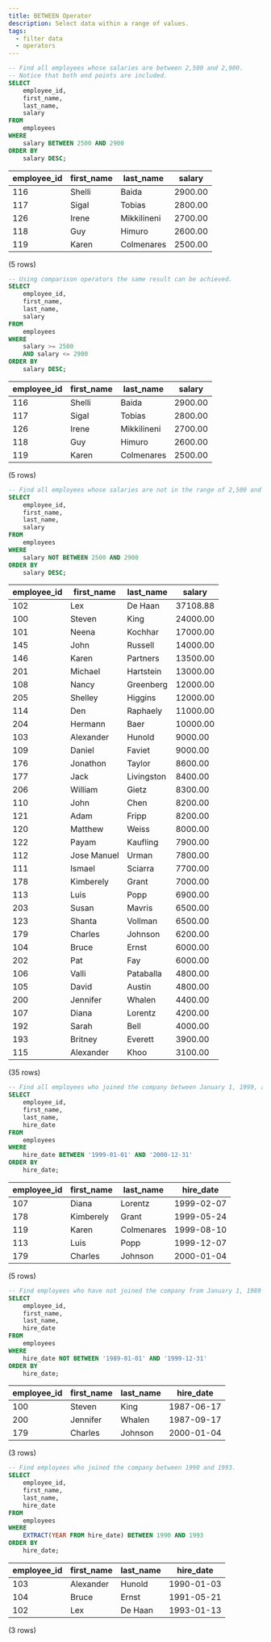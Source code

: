 ```yaml
---
title: BETWEEN Operator
description: Select data within a range of values.
tags:
  - filter data
  - operators
---
```



```sql
-- Find all employees whose salaries are between 2,500 and 2,900.
-- Notice that both end points are included.
SELECT
    employee_id,
    first_name,
    last_name,
    salary
FROM
    employees
WHERE
    salary BETWEEN 2500 AND 2900
ORDER BY
    salary DESC;
```

|employee_id | first_name |  last_name  | salary  
|------------|------------|-------------|---------
|116 | Shelli     | Baida       | 2900.00
|117 | Sigal      | Tobias      | 2800.00
|126 | Irene      | Mikkilineni | 2700.00
|118 | Guy        | Himuro      | 2600.00
|119 | Karen      | Colmenares  | 2500.00
(5 rows)

```sql
-- Using comparison operators the same result can be achieved.
SELECT
    employee_id,
    first_name,
    last_name,
    salary
FROM
    employees
WHERE
    salary >= 2500
    AND salary <= 2900
ORDER BY
    salary DESC;
```

|employee_id | first_name |  last_name  | salary  
|------------|------------|-------------|---------
|116 | Shelli     | Baida       | 2900.00
|117 | Sigal      | Tobias      | 2800.00
|126 | Irene      | Mikkilineni | 2700.00
|118 | Guy        | Himuro      | 2600.00
|119 | Karen      | Colmenares  | 2500.00
(5 rows)

```sql
-- Find all employees whose salaries are not in the range of 2,500 and 2,900.
SELECT
    employee_id,
    first_name,
    last_name,
    salary
FROM
    employees
WHERE
    salary NOT BETWEEN 2500 AND 2900
ORDER BY
    salary DESC;
```

|employee_id | first_name  | last_name  |  salary  
|------------|-------------|------------|----------
|102 | Lex         | De Haan    | 37108.88
|100 | Steven      | King       | 24000.00
|101 | Neena       | Kochhar    | 17000.00
|145 | John        | Russell    | 14000.00
|146 | Karen       | Partners   | 13500.00
|201 | Michael     | Hartstein  | 13000.00
|108 | Nancy       | Greenberg  | 12000.00
|205 | Shelley     | Higgins    | 12000.00
|114 | Den         | Raphaely   | 11000.00
|204 | Hermann     | Baer       | 10000.00
|103 | Alexander   | Hunold     |  9000.00
|109 | Daniel      | Faviet     |  9000.00
|176 | Jonathon    | Taylor     |  8600.00
|177 | Jack        | Livingston |  8400.00
|206 | William     | Gietz      |  8300.00
|110 | John        | Chen       |  8200.00
|121 | Adam        | Fripp      |  8200.00
|120 | Matthew     | Weiss      |  8000.00
|122 | Payam       | Kaufling   |  7900.00
|112 | Jose Manuel | Urman      |  7800.00
|111 | Ismael      | Sciarra    |  7700.00
|178 | Kimberely   | Grant      |  7000.00
|113 | Luis        | Popp       |  6900.00
|203 | Susan       | Mavris     |  6500.00
|123 | Shanta      | Vollman    |  6500.00
|179 | Charles     | Johnson    |  6200.00
|104 | Bruce       | Ernst      |  6000.00
|202 | Pat         | Fay        |  6000.00
|106 | Valli       | Pataballa  |  4800.00
|105 | David       | Austin     |  4800.00
|200 | Jennifer    | Whalen     |  4400.00
|107 | Diana       | Lorentz    |  4200.00
|192 | Sarah       | Bell       |  4000.00
|193 | Britney     | Everett    |  3900.00
|115 | Alexander   | Khoo       |  3100.00
(35 rows)

```sql
-- Find all employees who joined the company between January 1, 1999, and December 31, 2000.
SELECT
    employee_id,
    first_name,
    last_name,
    hire_date
FROM
    employees
WHERE
    hire_date BETWEEN '1999-01-01' AND '2000-12-31'
ORDER BY
    hire_date;
```

|employee_id | first_name | last_name  | hire_date  
|------------|------------|------------|------------
|107 | Diana      | Lorentz    | 1999-02-07
|178 | Kimberely  | Grant      | 1999-05-24
|119 | Karen      | Colmenares | 1999-08-10
|113 | Luis       | Popp       | 1999-12-07
|179 | Charles    | Johnson    | 2000-01-04
(5 rows)

```sql
-- Find employees who have not joined the company from January 1, 1989 to December 31, 1999.
SELECT
    employee_id,
    first_name,
    last_name,
    hire_date
FROM
    employees
WHERE
    hire_date NOT BETWEEN '1989-01-01' AND '1999-12-31'
ORDER BY
    hire_date;
```

|employee_id | first_name | last_name | hire_date  
|------------|------------|-----------|------------
|100 | Steven     | King      | 1987-06-17
|200 | Jennifer   | Whalen    | 1987-09-17
|179 | Charles    | Johnson   | 2000-01-04
(3 rows)

```sql
-- Find employees who joined the company between 1990 and 1993.
SELECT
    employee_id,
    first_name,
    last_name,
    hire_date
FROM
    employees
WHERE
    EXTRACT(YEAR FROM hire_date) BETWEEN 1990 AND 1993
ORDER BY
    hire_date;

```

|employee_id | first_name | last_name | hire_date  
|------------|------------|-----------|------------
|103 | Alexander  | Hunold    | 1990-01-03
|104 | Bruce      | Ernst     | 1991-05-21
|102 | Lex        | De Haan   | 1993-01-13
(3 rows)

